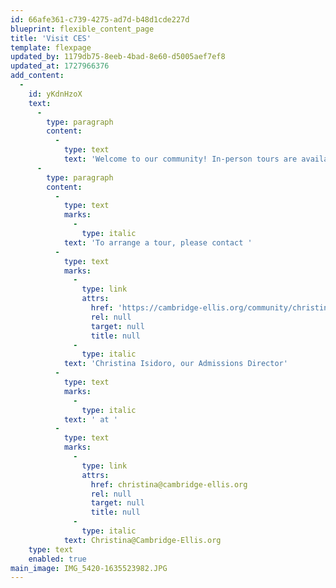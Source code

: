 ```yaml
---
id: 66afe361-c739-4275-ad7d-b48d1cde227d
blueprint: flexible_content_page
title: 'Visit CES'
template: flexpage
updated_by: 1179db75-8eeb-4bad-8e60-d5005aef7ef8
updated_at: 1727966376
add_content:
  -
    id: yKdnHzoX
    text:
      -
        type: paragraph
        content:
          -
            type: text
            text: 'Welcome to our community! In-person tours are available from October 1 to January 31, annually. During your tour with the Admissions Director, you will be able to learn more about the school, observe classrooms and teacher/child interactions, and meet with the Director and/or Assistant Director of our school. We ask that all families submit an application before their tour date.'
      -
        type: paragraph
        content:
          -
            type: text
            marks:
              -
                type: italic
            text: 'To arrange a tour, please contact '
          -
            type: text
            marks:
              -
                type: link
                attrs:
                  href: 'https://cambridge-ellis.org/community/christina-isidoro'
                  rel: null
                  target: null
                  title: null
              -
                type: italic
            text: 'Christina Isidoro, our Admissions Director'
          -
            type: text
            marks:
              -
                type: italic
            text: ' at '
          -
            type: text
            marks:
              -
                type: link
                attrs:
                  href: christina@cambridge-ellis.org
                  rel: null
                  target: null
                  title: null
              -
                type: italic
            text: Christina@Cambridge-Ellis.org
    type: text
    enabled: true
main_image: IMG_5420-1635523982.JPG
---
```

